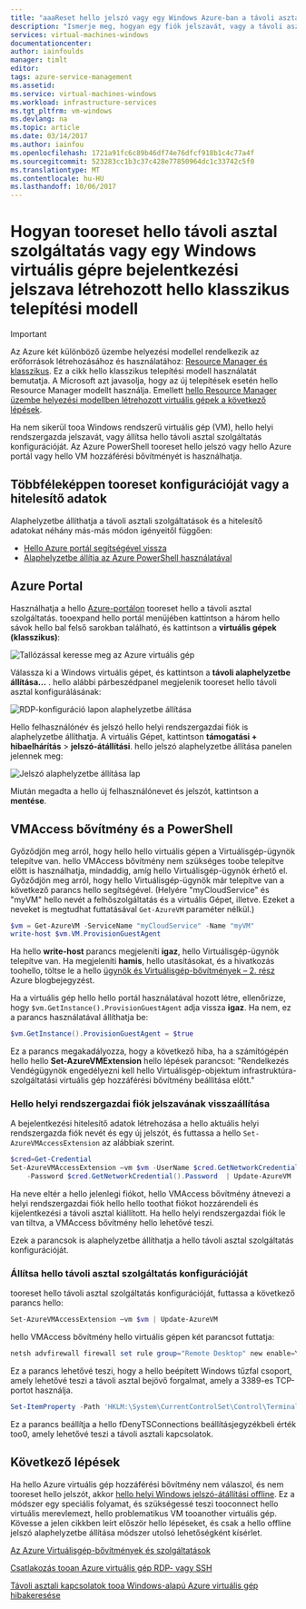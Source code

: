 ```yaml
---
title: "aaaReset hello jelszó vagy egy Windows Azure-ban a távoli asztal konfigurálásának |} Microsoft Docs"
description: "Ismerje meg, hogyan egy fiók jelszavát, vagy a távoli asztali szolgáltatások a Windows virtuális gép létrehozott hello klasszikus telepítési modell segítségével tooreset hello Azure-portálon vagy az Azure PowerShell."
services: virtual-machines-windows
documentationcenter: 
author: iainfoulds
manager: timlt
editor: 
tags: azure-service-management
ms.assetid: 
ms.service: virtual-machines-windows
ms.workload: infrastructure-services
ms.tgt_pltfrm: vm-windows
ms.devlang: na
ms.topic: article
ms.date: 03/14/2017
ms.author: iainfou
ms.openlocfilehash: 1721a91fc6c89b46df74e76dfcf918b1c4c77a4f
ms.sourcegitcommit: 523283cc1b3c37c428e77850964dc1c33742c5f0
ms.translationtype: MT
ms.contentlocale: hu-HU
ms.lasthandoff: 10/06/2017
---
```

# <a name="how-tooreset-hello-remote-desktop-service-or-its-login-password-in-a-windows-vm-created-using-hello-classic-deployment-model"></a>Hogyan tooreset hello távoli asztal szolgáltatás vagy egy Windows virtuális gépre bejelentkezési jelszava létrehozott hello klasszikus telepítési modell
> [!IMPORTANT]
> Az Azure két különböző üzembe helyezési modellel rendelkezik az erőforrások létrehozásához és használatához: [Resource Manager és klasszikus](../../../resource-manager-deployment-model.md). Ez a cikk hello klasszikus telepítési modell használatát bemutatja. A Microsoft azt javasolja, hogy az új telepítések esetén hello Resource Manager modellt használja. Emellett [hello Resource Manager üzembe helyezési modellben létrehozott virtuális gépek a következő lépések](../reset-rdp.md).

Ha nem sikerül tooa Windows rendszerű virtuális gép (VM), hello helyi rendszergazda jelszavát, vagy állítsa hello távoli asztal szolgáltatás konfigurációját. Az Azure PowerShell tooreset hello jelszó vagy hello Azure portál vagy hello VM hozzáférési bővítményét is használhatja.

## <a name="ways-tooreset-configuration-or-credentials"></a>Többféleképpen tooreset konfigurációját vagy a hitelesítő adatok
Alaphelyzetbe állíthatja a távoli asztali szolgáltatások és a hitelesítő adatokat néhány más-más módon igényeitől függően:

- [Hello Azure portál segítségével vissza](#azure-portal)
- [Alaphelyzetbe állítja az Azure PowerShell használatával](#vmaccess-extension-and-powershell)

## <a name="azure-portal"></a>Azure Portal
Használhatja a hello [Azure-portálon](https://portal.azure.com) tooreset hello a távoli asztal szolgáltatás. tooexpand hello portál menüjében kattintson a három hello sávok hello bal felső sarokban található, és kattintson a **virtuális gépek (klasszikus)**:

![Tallózással keresse meg az Azure virtuális gép](./media/reset-rdp/Portal-Select-Classic-VM.png)

Válassza ki a Windows virtuális gépet, és kattintson a **távoli alaphelyzetbe állítása...** . hello alábbi párbeszédpanel megjelenik tooreset hello távoli asztal konfigurálásának:

![RDP-konfiguráció lapon alaphelyzetbe állítása](./media/reset-rdp/Portal-RDP-Reset-Windows.png)

Hello felhasználónév és jelszó hello helyi rendszergazdai fiók is alaphelyzetbe állíthatja. A virtuális Gépet, kattintson **támogatási + hibaelhárítás** > **jelszó-átállítási**. hello jelszó alaphelyzetbe állítása panelen jelennek meg:

![Jelszó alaphelyzetbe állítása lap](./media/reset-rdp/Portal-PW-Reset-Windows.png)

Miután megadta a hello új felhasználónevet és jelszót, kattintson a **mentése**.

## <a name="vmaccess-extension-and-powershell"></a>VMAccess bővítmény és a PowerShell
Győződjön meg arról, hogy hello hello virtuális gépen a Virtuálisgép-ügynök telepítve van. hello VMAccess bővítmény nem szükséges toobe telepítve előtt is használhatja, mindaddig, amíg hello Virtuálisgép-ügynök érhető el. Győződjön meg arról, hogy hello Virtuálisgép-ügynök már telepítve van a következő parancs hello segítségével. (Helyére "myCloudService" és "myVM" hello nevét a felhőszolgáltatás és a virtuális Gépet, illetve. Ezeket a neveket is megtudhat futtatásával `Get-AzureVM` paraméter nélkül.)

```powershell
$vm = Get-AzureVM -ServiceName "myCloudService" -Name "myVM"
write-host $vm.VM.ProvisionGuestAgent
```

Ha hello **write-host** parancs megjeleníti **igaz**, hello Virtuálisgép-ügynök telepítve van. Ha megjeleníti **hamis**, hello utasításokat, és a hivatkozás toohello, töltse le a hello [ügynök és Virtuálisgép-bővítmények – 2. rész](http://go.microsoft.com/fwlink/p/?linkid=403947&clcid=0x409) Azure blogbejegyzést.

Ha a virtuális gép hello hello portál használatával hozott létre, ellenőrizze, hogy `$vm.GetInstance().ProvisionGuestAgent` adja vissza **igaz**. Ha nem, ez a parancs használatával állíthatja be:

```powershell
$vm.GetInstance().ProvisionGuestAgent = $true
```

Ez a parancs megakadályozza, hogy a következő hiba, ha a számítógépén hello hello **Set-AzureVMExtension** hello lépések parancsot: "Rendelkezés Vendégügynök engedélyezni kell hello Virtuálisgép-objektum infrastruktúra-szolgáltatási virtuális gép hozzáférési bővítmény beállítása előtt."

### <a name="reset-hello-local-administrator-account-password"></a>**Hello helyi rendszergazdai fiók jelszavának visszaállítása**
A bejelentkezési hitelesítő adatok létrehozása a hello aktuális helyi rendszergazda fiók nevét és egy új jelszót, és futtassa a hello `Set-AzureVMAccessExtension` az alábbiak szerint.

```powershell
$cred=Get-Credential
Set-AzureVMAccessExtension –vm $vm -UserName $cred.GetNetworkCredential().Username `
    -Password $cred.GetNetworkCredential().Password  | Update-AzureVM
```

Ha neve eltér a hello jelenlegi fiókot, hello VMAccess bővítmény átnevezi a helyi rendszergazdai fiók hello hello toothat fiókot hozzárendeli és kijelentkezési a távoli asztal kiállított. Ha hello helyi rendszergazdai fiók le van tiltva, a VMAccess bővítmény hello lehetővé teszi.

Ezek a parancsok is alaphelyzetbe állíthatja a hello távoli asztal szolgáltatás konfigurációját.

### <a name="reset-hello-remote-desktop-service-configuration"></a>**Állítsa hello távoli asztal szolgáltatás konfigurációját**
tooreset hello távoli asztal szolgáltatás konfigurációját, futtassa a következő parancs hello:

```powershell
Set-AzureVMAccessExtension –vm $vm | Update-AzureVM
```

hello VMAccess bővítmény hello virtuális gépen két parancsot futtatja:

```powershell
netsh advfirewall firewall set rule group="Remote Desktop" new enable=Yes
```

Ez a parancs lehetővé teszi, hogy a hello beépített Windows tűzfal csoport, amely lehetővé teszi a távoli asztal bejövő forgalmat, amely a 3389-es TCP-portot használja.

```powershell
Set-ItemProperty -Path 'HKLM:\System\CurrentControlSet\Control\Terminal Server' -name "fDenyTSConnections" -Value 0
```

Ez a parancs beállítja a hello fDenyTSConnections beállításjegyzékbeli érték too0, amely lehetővé teszi a távoli asztali kapcsolatok.

## <a name="next-steps"></a>Következő lépések
Ha hello Azure virtuális gép hozzáférési bővítmény nem válaszol, és nem tooreset hello jelszót, akkor [hello helyi Windows jelszó-átállítási offline](../reset-local-password-without-agent.md?toc=%2fazure%2fvirtual-machines%2fwindows%2ftoc.json). Ez a módszer egy speciális folyamat, és szükségessé teszi tooconnect hello virtuális merevlemezt, hello problematikus VM tooanother virtuális gép. Kövesse a jelen cikkben leírt először hello lépéseket, és csak a hello offline jelszó alaphelyzetbe állítása módszer utolsó lehetőségként kísérlet.

[Az Azure Virtuálisgép-bővítmények és szolgáltatások](../extensions-features.md?toc=%2fazure%2fvirtual-machines%2fwindows%2ftoc.json)

[Csatlakozás tooan Azure virtuális gép RDP- vagy SSH](http://msdn.microsoft.com/library/azure/dn535788.aspx)

[Távoli asztali kapcsolatok tooa Windows-alapú Azure virtuális gép hibakeresése](../troubleshoot-rdp-connection.md?toc=%2fazure%2fvirtual-machines%2fwindows%2ftoc.json)


